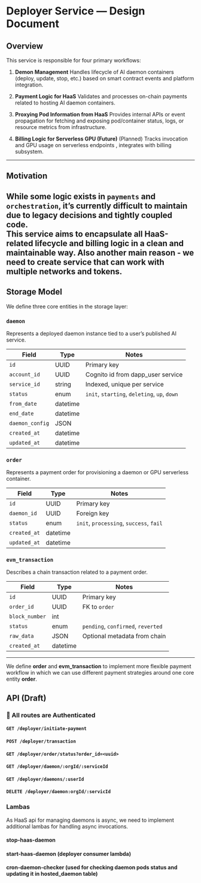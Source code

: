 # Deployer Service — Design Document

## Overview

This service is responsible for four primary workflows:

1. **Demon Management**
   Handles lifecycle of AI daemon containers (deploy, update, stop, etc.) based on smart contract events and platform integration.

2. **Payment Logic for HaaS**
   Validates and processes on-chain payments related to hosting AI daemon containers.

3. **Proxying Pod Information from HaaS**
   Provides internal APIs or event propagation for fetching and exposing pod/container status, logs, or resource metrics from infrastructure.

4. **Billing Logic for Serverless GPU (Future)**
   (Planned) Tracks invocation and GPU usage on serverless endpoints , integrates with billing subsystem.

---

## Motivation

While some logic exists in `payments` and `orchestration`, it’s currently difficult to maintain due to legacy decisions and tightly coupled code.  
This service aims to encapsulate **all HaaS-related lifecycle and billing logic** in a clean and maintainable way.
Also another main reason - we need to create service that can work with multiple networks and tokens.
---

## Storage Model

We define three core entities in the storage layer:

### `daemon`

Represents a deployed daemon instance tied to a user’s published AI service.

| Field           | Type     | Notes                                       |
|-----------------|----------|---------------------------------------------|
| `id`            | UUID     | Primary key                                 |
| `account_id`    | UUID     | Cognito id from dapp_user service           |
| `service_id`    | string   | Indexed, unique per service                 |
| `status`        | enum     | `init`, `starting`, `deleting`, `up`, `down`|
| `from_date`     | datetime |                                             |
| `end_date`      | datetime |                                             |
| `daemon_config` | JSON     |                                             |
| `created_at`    | datetime |                                             |
| `updated_at`    | datetime |                                             |


### `order`

Represents a payment order for provisioning a daemon or GPU serverless container.

| Field              | Type     | Notes                                   |
|--------------------|----------|-----------------------------------------|
| `id`               | UUID     | Primary key                             |
| `daemon_id`        | UUID     | Foreign key                             |
| `status`           | enum     | `init`, `processing`, `success`, `fail` |
| `created_at`       | datetime |                                         |
| `updated_at`       | datetime |                                         |


### `evm_transaction`

Describes a chain transaction related to a payment order.

| Field              | Type     | Notes                                |
|--------------------|----------|--------------------------------------|
| `id`               | UUID     | Primary key                          |
| `order_id`         | UUID     | FK to `order`                        |
| `block_number`     | int      |                                      |
| `status`           | enum     | `pending`, `confirmed`, `reverted`  |
| `raw_data`         | JSON     | Optional metadata from chain         |
| `created_at`       | datetime |                                      |

---

We define **order** and **evm_transaction** to implement more flexible payment workflow in which we can use different payment strategies around one core entity **order**.

## API (Draft)

### 🔐 All routes are Authenticated 

#### `GET /deployer/initiate-payment`

#### `POST /deployer/transaction`

#### `GET /deployer/order/status?order_id=<uuid>`

#### `GET /deployer/daemon/:orgId/:serviceId`

#### `GET /deployer/daemons/:userId`

#### `DELETE /deployer/daemon:orgId/:servicId`


### Lambas

As HaaS api for managing daemons is async, we need to implement additional lambas for handling async invocations.

#### stop-haas-daemon

#### start-haas-daemon (deployer consumer lambda)

#### cron-daemon-checker (used for checking daemon pods status and updating it in hosted_daemon table) 



